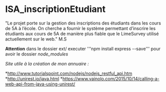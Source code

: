 # ISA_inscriptionEtudiant
"Le projet porte sur la gestion des inscriptions des étudiants dans les cours de 5A à l’école. On cherche a fournir le système permettant d’inscrire les étudiants aux cours de 5A de manière plus fiable que le LimeSurvey utilisé actuellement sur le web." M.S


**Attention** 
dans le dossier ext/ executer '''npm install express --save''' pour avoir le dossier *node_modules*


*Site utile à la création de mon annuaire :*

*http://www.tutorialspoint.com/nodejs/nodejs_restful_api.htm
*http://unirest.io/java.html
*https://www.vainolo.com/2015/10/14/calling-a-web-api-from-java-using-unirest/

